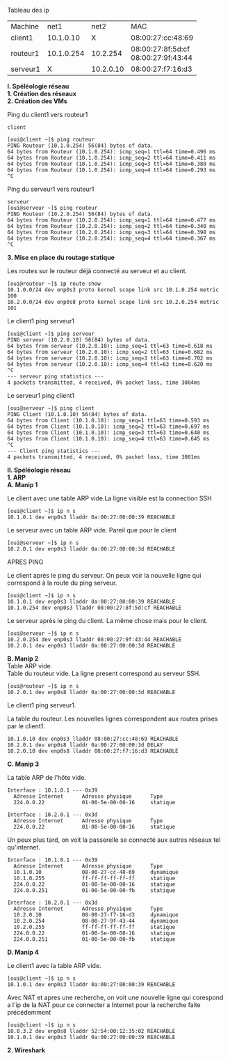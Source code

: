 Tableau des ip
<table>
  <tr>
    <td>Machine</td><td>net1</td><td>net2</td><td>MAC</td>
  </tr>
  <tr>
    <td>client1</td><td>10.1.0.10</td><td>X</td><td>08:00:27:cc:48:69</td>
  </tr>
  <tr>
    <td>routeur1</td><td>10.1.0.254</td><td>10.2.254</td><td>08:00:27:8f:5d:cf<br>08:00:27:9f:43:44</td>
  </tr>
  <tr>
    <td>serveur1</td><td>X</td><td>10.2.0.10</td><td>08:00:27:f7:16:d3</td>
  </tr>
</table>
<b>I. Spéléologie réseau </b><br>
<b>1. Création des réseaux</b><br>
<b>2. Création des VMs</b><br>

Ping du client1 vers routeur1
```
client

[oui@client ~]$ ping routeur
PING Routeur (10.1.0.254) 56(84) bytes of data.
64 bytes from Routeur (10.1.0.254): icmp_seq=1 ttl=64 time=0.496 ms
64 bytes from Routeur (10.1.0.254): icmp_seq=2 ttl=64 time=0.411 ms
64 bytes from Routeur (10.1.0.254): icmp_seq=3 ttl=64 time=0.380 ms
64 bytes from Routeur (10.1.0.254): icmp_seq=4 ttl=64 time=0.293 ms
^C
```
Ping du serveur1 vers routeur1
```
serveur
[oui@serveur ~]$ ping routeur
PING Routeur (10.2.0.254) 56(84) bytes of data.
64 bytes from Routeur (10.2.0.254): icmp_seq=1 ttl=64 time=0.477 ms
64 bytes from Routeur (10.2.0.254): icmp_seq=2 ttl=64 time=0.340 ms
64 bytes from Routeur (10.2.0.254): icmp_seq=3 ttl=64 time=0.398 ms
64 bytes from Routeur (10.2.0.254): icmp_seq=4 ttl=64 time=0.367 ms
^C
```

<b>3. Mise en place du routage statique</b><br>

Les routes sur le routeur déjà connecté au serveur et au client.

```
[oui@routeur ~]$ ip route show
10.1.0.0/24 dev enp0s3 proto kernel scope link src 10.1.0.254 metric 100
10.2.0.0/24 dev enp0s8 proto kernel scope link src 10.2.0.254 metric 101

```
Le client1 ping serveur1
```
[oui@client ~]$ ping serveur
PING serveur (10.2.0.10) 56(84) bytes of data.
64 bytes from serveur (10.2.0.10): icmp_seq=1 ttl=63 time=0.618 ms
64 bytes from serveur (10.2.0.10): icmp_seq=2 ttl=63 time=0.682 ms
64 bytes from serveur (10.2.0.10): icmp_seq=3 ttl=63 time=0.702 ms
64 bytes from serveur (10.2.0.10): icmp_seq=4 ttl=63 time=0.620 ms
^C
--- serveur ping statistics ---
4 packets transmitted, 4 received, 0% packet loss, time 3004ms
```
Le serveur1 ping client1
```
[oui@serveur ~]$ ping client
PING Client (10.1.0.10) 56(84) bytes of data.
64 bytes from Client (10.1.0.10): icmp_seq=1 ttl=63 time=0.593 ms
64 bytes from Client (10.1.0.10): icmp_seq=2 ttl=63 time=0.697 ms
64 bytes from Client (10.1.0.10): icmp_seq=3 ttl=63 time=0.640 ms
64 bytes from Client (10.1.0.10): icmp_seq=4 ttl=63 time=0.645 ms
^C
--- Client ping statistics ---
4 packets transmitted, 4 received, 0% packet loss, time 3001ms

```
<b>II. Spéléologie réseau</b><br>
<b>1. ARP</b><br>
<b>A. Manip 1</b><br>

Le client avec une table ARP vide.La ligne visible est la connection SSH
```
[oui@client ~]$ ip n s
10.1.0.1 dev enp0s3 lladdr 0a:00:27:00:00:39 REACHABLE

```

Le serveur avec un table ARP vide. Pareil que pour le client
```
[oui@serveur ~]$ ip n s
10.2.0.1 dev enp0s3 lladdr 0a:00:27:00:00:3d REACHABLE
```
APRES PING 

Le client après le ping du serveur. On peux voir la nouvelle ligne qui correspond à la route du ping serveur.
```
[oui@client ~]$ ip n s
10.1.0.1 dev enp0s3 lladdr 0a:00:27:00:00:39 REACHABLE
10.1.0.254 dev enp0s3 lladdr 08:00:27:8f:5d:cf REACHABLE

```

Le serveur après le ping du client. La même chose mais pour le client.
```
[oui@serveur ~]$ ip n s
10.2.0.254 dev enp0s3 lladdr 08:00:27:9f:43:44 REACHABLE
10.2.0.1 dev enp0s3 lladdr 0a:00:27:00:00:3d REACHABLE

```

<b>B. Manip 2</b><br>
Table ARP vide.<br>
Table du routeur vide. La ligne present correspond au serveur SSH.
```
[oui@routeur ~]$ ip n s
10.2.0.1 dev enp0s8 lladdr 0a:00:27:00:00:3d REACHABLE

```
Le client1 ping serveur1.<br>

La table du routeur. Les nouvelles lignes correspondent aux routes prises par le client1.
```
10.1.0.10 dev enp0s3 lladdr 08:00:27:cc:48:69 REACHABLE
10.2.0.1 dev enp0s8 lladdr 0a:00:27:00:00:3d DELAY
10.2.0.10 dev enp0s8 lladdr 08:00:27:f7:16:d3 REACHABLE

```

<b>C. Manip 3</b><br>

La table ARP de l'hôte vide.
```
Interface : 10.1.0.1 --- 0x39
  Adresse Internet      Adresse physique      Type
  224.0.0.22            01-00-5e-00-00-16     statique

Interface : 10.2.0.1 --- 0x3d
  Adresse Internet      Adresse physique      Type
  224.0.0.22            01-00-5e-00-00-16     statique
```
Un peux plus tard, on voit la passerelle se connecté aux autres réseaux tel qu'internet. 

```
Interface : 10.1.0.1 --- 0x39
  Adresse Internet      Adresse physique      Type
  10.1.0.10             08-00-27-cc-48-69     dynamique
  10.1.0.255            ff-ff-ff-ff-ff-ff     statique
  224.0.0.22            01-00-5e-00-00-16     statique
  224.0.0.251           01-00-5e-00-00-fb     statique

Interface : 10.2.0.1 --- 0x3d
  Adresse Internet      Adresse physique      Type
  10.2.0.10             08-00-27-f7-16-d3     dynamique
  10.2.0.254            08-00-27-9f-43-44     dynamique
  10.2.0.255            ff-ff-ff-ff-ff-ff     statique
  224.0.0.22            01-00-5e-00-00-16     statique
  224.0.0.251           01-00-5e-00-00-fb     statique
```
<b>D. Manip 4</b><br>

Le client1 avec la table ARP vide.
```
[oui@client ~]$ ip n s
10.1.0.1 dev enp0s3 lladdr 0a:00:27:00:00:39 REACHABLE
```
Avec NAT et apres une recherche, on voit une nouvelle ligne qui corespond a l'ip de la NAT pour ce connecter a Internet pour la recherche faite précédemment

```
[oui@client ~]$ ip n s
10.0.3.2 dev enp0s8 lladdr 52:54:00:12:35:02 REACHABLE
10.1.0.1 dev enp0s3 lladdr 0a:00:27:00:00:39 REACHABLE

```
<b>2. Wireshark </b><br>
